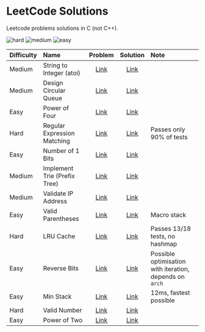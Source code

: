 # LeetCode Solutions
Leetcode problems solutions in C (not C++).

![hard](https://img.shields.io/badge/HARD-3-red.svg)
![medium](https://img.shields.io/badge/MEDIUM-4-yellow.svg)
![easy](https://img.shields.io/badge/EASY-6-green.svg)


| Difficulty | Name                               | Problem     | Solution     | Note | 
| :--------- | :--------------------------------- | :---------: | :----------: | :--- |
| Medium     | String to Integer (atoi)           | [Link][1P]  | [Link][1S]   |
| Medium     | Design Circular Queue              | [Link][2P]  | [Link][2S]   |
| Easy       | Power of Four                      | [Link][3P]  | [Link][3S]   |
| Hard       | Regular Expression Matching        | [Link][4P]  | [Link][4S]   | Passes only 90% of tests
| Easy       | Number of 1 Bits                   | [Link][5P]  | [Link][5S]   |
| Medium     | Implement Trie (Prefix Tree)       | [Link][6P]  | [Link][6S]   |
| Medium     | Validate IP Address                | [Link][7P]  | [Link][7S]   |
| Easy       | Valid Parentheses                  | [Link][8P]  | [Link][8S]   | Macro stack
| Hard       | LRU Cache                          | [Link][9P]  | [Link][9S]   | Passes 13/18 tests, no hashmap
| Easy       | Reverse Bits                       | [Link][10P] | [Link][10S]  | Possible optimisation with iteration, depends on `arch`
| Easy       | Min Stack                          | [Link][11P] | [Link][11S]  | 12ms, fastest possible
| Hard       | Valid Number                       | [Link][12P] | [Link][12S]  |
| Easy       | Power of Two                       | [Link][13P] | [Link][13S]  |


[1P]: https://leetcode.com/problems/string-to-integer-atoi/description/
[1S]: https://github.com/thee-engineer/leetcode-solutions/blob/master/_atoi.c
[2P]: https://leetcode.com/problems/design-circular-queue/description/
[2S]: https://github.com/thee-engineer/leetcode-solutions/blob/master/_circular_queue.c
[3P]: https://leetcode.com/problems/power-of-four/description/
[3S]: https://github.com/thee-engineer/leetcode-solutions/blob/master/_powfour.c
[4P]: https://leetcode.com/problems/regular-expression-matching/description/
[4S]: https://github.com/thee-engineer/leetcode-solutions/blob/master/_regex_matching.c
[5P]: https://leetcode.com/problems/number-of-1-bits/description/
[5S]: https://github.com/thee-engineer/leetcode-solutions/blob/master/_setbits.c
[6P]: https://leetcode.com/problems/implement-trie-prefix-tree/description/
[6S]: https://github.com/thee-engineer/leetcode-solutions/blob/master/_trie.c
[7P]: https://leetcode.com/problems/validate-ip-address/description/
[7S]: https://github.com/thee-engineer/leetcode-solutions/blob/master/_validip.c
[8P]: https://leetcode.com/problems/valid-parentheses/description/
[8S]: https://github.com/thee-engineer/leetcode-solutions/blob/master/_validparentheses.c
[9P]: https://leetcode.com/problems/lru-cache/description/
[9S]: https://github.com/thee-engineer/leetcode-solutions/blob/master/_lru_cache.c
[10P]: https://leetcode.com/problems/reverse-bits/description/
[10S]: https://github.com/thee-engineer/leetcode-solutions/blob/master/_reverse_bits.c
[11P]: https://leetcode.com/problems/min-stack/description/
[11S]: https://github.com/thee-engineer/leetcode-solutions/blob/master/_min_stack.c
[12P]: https://leetcode.com/problems/valid-number/description/
[12S]: https://github.com/thee-engineer/leetcode-solutions/blob/master/_valid_number.c
[13P]: https://leetcode.com/problems/power-of-two/description/
[13S]: https://github.com/thee-engineer/leetcode-solutions/blob/master/_pow_of_two.c

